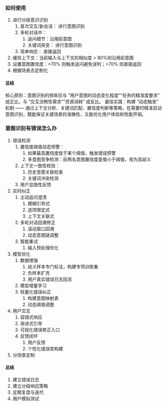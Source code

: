 ### 如何使用

1. 进行分级意识识别
   1. 首次交互/新会话： 进行意图识别
   2. 多轮对话中：
      1. 追问细节：沿用前意图
      2. 关键词突变： 进行意图识别
   3. 简单响应： 直接返回
2. 缓存上下文：当前输入与上下文的相似度 > 80%则沿用前意图
3. 设置意图置信度：<70% 则触发追问避免误判；>70% 则直接返回
4. 根据场景去定制化

#### 总结

核心原则：意图识别的频率应与 “用户意图的动态变化程度”“任务的精准度要求” 成正比，与 “交互流畅性需求”“资源消耗” 成反比。
最佳实践：构建 “动态触发” 机制 —— 通过上下文分析、关键词匹配、置信度判断等策略，在需要时精准启动意图识别，既能保证关键场景的准确性，又能优化用户体验和性能开销。

### 意图识别有错误怎么办

1. 错误检测
   1. 置信度阈值动态预警：
      1. 如果最高置信度低于某个阈值，触发错误预警
      2. 多意图竞争检测：前两名意图置信度差值小于阈值，视为高歧义
   2. 上下文一致性校验：
      1. 历史意图关联检查
      2. 关键词冲突检测
   3. 用户显隐性反馈
2. 实时纠正
   1. 主动追问澄清
      1. 模糊引导式
      2. 选项限定式
      3. 上下文关联式
   2. 多轮对话回溯修正
      1. 滚动窗口回溯
      2. 动态意图链调整
   3. 智能重试
      1. 输入预处理优化
3. 模型优化
   1. 数据增强
      1. 歧义样本专门标注，构建专项训练集
      2. 负样本扩充
      3. 用户真实错误日志回流
   2. 模型增量学习
   3. 轻量化错误纠正
      1. 构建意图映射表
      2. 动态阈值调整
4. 用户交互
   1. 容错式响应
   2. 渐进式引导
   3. 可视化错误修正入口
   4. 反馈闭环
      1. 用户反馈
      2. 个性化错误库构建
5. 分场景定制

#### 总结

1. 建立错误日志
2. 建立分级响应策略
3. 定期复盘与迭代
4. 用户模拟测试
